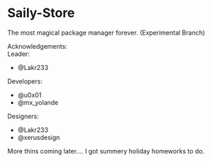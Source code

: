 # Saily-Store  

The most magical package manager forever. (Experimental Branch)   

Acknowledgements:    
Leader:    
- @Lakr233     

Developers:   
- @u0x01     
- @mx_yolande      

Designers:   
- @Lakr233     
- @xerusdesign      

More thins coming later.... I got summery holiday homeworks to do.  
